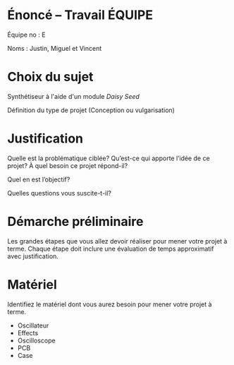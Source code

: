 # Énoncé – Travail ÉQUIPE
Équipe no : E  

Noms : Justin, Miguel et Vincent

# Choix du sujet
Synthétiseur à l'aide d'un module *Daisy Seed*

Définition du type de projet (Conception ou vulgarisation)

# Justification

Quelle est la problématique ciblée? Qu’est-ce qui apporte l’idée de ce projet? À quel besoin ce projet répond-il?

Quel en est l’objectif?

Quelles questions vous suscite-t-il?

# Démarche préliminaire
Les grandes étapes que vous allez devoir réaliser pour mener votre projet à terme. Chaque étape doit inclure une évaluation de temps approximatif avec justification.

# Matériel
Identifiez le matériel dont vous aurez besoin pour mener votre projet à terme.

- Oscillateur
- Effects
- Oscilloscope
- PCB
- Case
